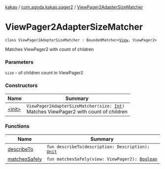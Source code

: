 [kakao](../../index.md) / [com.agoda.kakao.pager2](../index.md) / [ViewPager2AdapterSizeMatcher](./index.md)

# ViewPager2AdapterSizeMatcher

`class ViewPager2AdapterSizeMatcher : BoundedMatcher<`[`View`](https://developer.android.com/reference/android/view/View.html)`, ViewPager2>`

Matches ViewPager2 with count of children

### Parameters

`size` - of children count in ViewPager2

### Constructors

| Name | Summary |
|---|---|
| [&lt;init&gt;](-init-.md) | `ViewPager2AdapterSizeMatcher(size: `[`Int`](https://kotlinlang.org/api/latest/jvm/stdlib/kotlin/-int/index.html)`)`<br>Matches ViewPager2 with count of children |

### Functions

| Name | Summary |
|---|---|
| [describeTo](describe-to.md) | `fun describeTo(description: Description): `[`Unit`](https://kotlinlang.org/api/latest/jvm/stdlib/kotlin/-unit/index.html) |
| [matchesSafely](matches-safely.md) | `fun matchesSafely(view: ViewPager2): `[`Boolean`](https://kotlinlang.org/api/latest/jvm/stdlib/kotlin/-boolean/index.html) |

